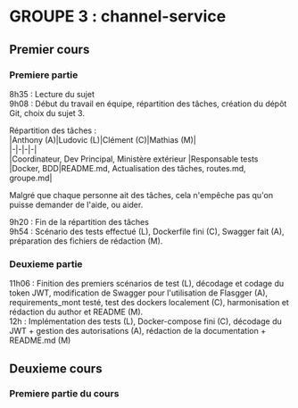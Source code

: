# GROUPE 3 : channel-service

## Premier cours
### Premiere partie
8h35 : Lecture du sujet  
9h08 : Début du travail en équipe, répartition des tâches, création du dépôt Git, choix du sujet 3.

Répartition des tâches :  
|Anthony (A)|Ludovic (L)|Clément (C)|Mathias (M)|  
|-|-|-|-|  
|Coordinateur, Dev Principal, Ministère extérieur |Responsable tests |Docker, BDD|README.md, Actualisation des tâches, routes.md, groupe.md|  

Malgré que chaque personne ait des tâches, cela n'empêche pas qu'on puisse demander de l'aide, ou aider.

9h20 : Fin de la répartition des tâches  
9h54 : Scénario des tests effectué (L), Dockerfile fini (C), Swagger fait (A), préparation des fichiers de rédaction (M).

### Deuxieme partie  
11h06 : Finition des premiers scénarios de test (L), décodage et codage du token JWT, modification de Swagger pour l'utilisation de Flasgger (A), requirements_mont testé, test des dockers localement (C), harmonisation et rédaction du author et README (M).  
12h : Implémentation des tests (L), Docker-compose fini (C), décodage du JWT + gestion des autorisations (A), rédaction de la documentation + README.md (M)

## Deuxieme cours
### Premiere partie du cours
